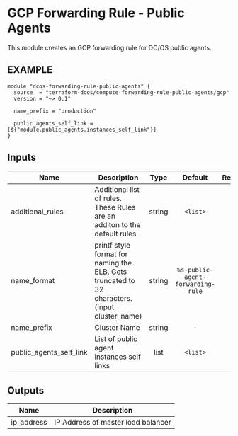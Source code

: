 GCP Forwarding Rule - Public Agents
============
This module creates an GCP forwarding rule for DC/OS public agents.

EXAMPLE
-------

```hcl
module "dcos-forwarding-rule-public-agents" {
  source  = "terraform-dcos/compute-forwarding-rule-public-agents/gcp"
  version = "~> 0.1"

  name_prefix = "production"

  public_agents_self_link = [${"module.public_agents.instances_self_link"}]
}
```


## Inputs

| Name | Description | Type | Default | Required |
|------|-------------|:----:|:-----:|:-----:|
| additional_rules | Additional list of rules. These Rules are an additon to the default rules. | string | `<list>` | no |
| name_format | printf style format for naming the ELB. Gets truncated to 32 characters. (input cluster_name) | string | `%s-public-agent-forwarding-rule` | no |
| name_prefix | Cluster Name | string | - | yes |
| public_agents_self_link | List of public agent instances self links | list | `<list>` | no |

## Outputs

| Name | Description |
|------|-------------|
| ip_address | IP Address of master load balancer |

